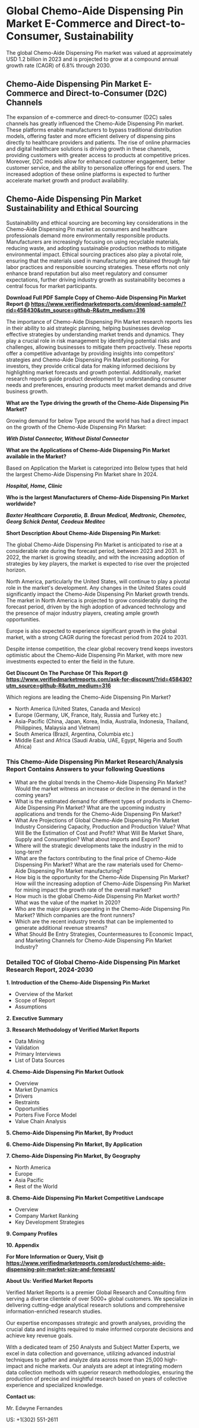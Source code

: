 <h1>Global Chemo-Aide Dispensing Pin Market E-Commerce and Direct-to-Consumer, Sustainability</h1><p class=""><p>The global Chemo-Aide Dispensing Pin market was valued at approximately USD 1.2 billion in 2023 and is projected to grow at a compound annual growth rate (CAGR) of 6.8% through 2030.</p><h2>Chemo-Aide Dispensing Pin Market E-Commerce and Direct-to-Consumer (D2C) Channels</h2><p>The expansion of e-commerce and direct-to-consumer (D2C) sales channels has greatly influenced the Chemo-Aide Dispensing Pin market. These platforms enable manufacturers to bypass traditional distribution models, offering faster and more efficient delivery of dispensing pins directly to healthcare providers and patients. The rise of online pharmacies and digital healthcare solutions is driving growth in these channels, providing customers with greater access to products at competitive prices. Moreover, D2C models allow for enhanced customer engagement, better customer service, and the ability to personalize offerings for end users. The increased adoption of these online platforms is expected to further accelerate market growth and product availability.</p><h2>Chemo-Aide Dispensing Pin Market Sustainability and Ethical Sourcing</h2><p>Sustainability and ethical sourcing are becoming key considerations in the Chemo-Aide Dispensing Pin market as consumers and healthcare professionals demand more environmentally responsible products. Manufacturers are increasingly focusing on using recyclable materials, reducing waste, and adopting sustainable production methods to mitigate environmental impact. Ethical sourcing practices also play a pivotal role, ensuring that the materials used in manufacturing are obtained through fair labor practices and responsible sourcing strategies. These efforts not only enhance brand reputation but also meet regulatory and consumer expectations, further driving industry growth as sustainability becomes a central focus for market participants.</p></p><p class=""><strong>Download Full PDF Sample Copy of Chemo-Aide Dispensing Pin Market Report @ <a href="https://www.verifiedmarketreports.com/download-sample/?rid=458430&utm_source=github-R&utm_medium=316" target="_blank">https://www.verifiedmarketreports.com/download-sample/?rid=458430&utm_source=github-R&utm_medium=316</a></strong></p><p>The importance of&nbsp;Chemo-Aide Dispensing Pin Market research reports lies in their ability to aid strategic planning, helping businesses develop effective strategies by understanding market trends and dynamics. They play a crucial role in risk management by identifying potential risks and challenges, allowing businesses to mitigate them proactively. These reports offer a competitive advantage by providing insights into competitors' strategies and Chemo-Aide Dispensing Pin Market positioning. For investors, they provide critical data for making informed decisions by highlighting market forecasts and growth potential. Additionally, market research reports guide product development by understanding consumer needs and preferences, ensuring products meet market demands and drive business growth.</p><p><strong>What are the&nbsp;Type driving the growth of the Chemo-Aide Dispensing Pin Market?</strong></p><p id="" class="">Growing demand for below Type around the world has had a direct impact on the growth of the Chemo-Aide Dispensing Pin Market:</p><p class=""><em><strong>With Distal Connector, Without Distal Connector</strong></em></p><p class=""><strong>What are the&nbsp;Applications&nbsp;of Chemo-Aide Dispensing Pin Market available in the Market?</strong></p><p id="" class="">Based on Application the Market is categorized into Below types that held the largest Chemo-Aide Dispensing Pin Market share In 2024.</p><p class=""><em><strong>Hospital, Home, Clinic</strong></em></p><p class=""><strong>Who is the largest Manufacturers of Chemo-Aide Dispensing Pin Market worldwide?</strong></p><p><em><strong>Baxter Healthcare Corporatio, B. Braun Medical, Medtronic, Chemotec, Georg Schick Dental, Ceodeux Meditec</strong></em></p><p id="" class=""><strong>Short Description About Chemo-Aide Dispensing Pin Market:</strong></p><p>The global Chemo-Aide Dispensing Pin Market is anticipated to rise at a considerable rate during the forecast period, between 2023 and 2031. In 2022, the market is growing steadily, and with the increasing adoption of strategies by key players, the market is expected to rise over the projected horizon.</p><p>North America, particularly the United States, will continue to play a pivotal role in the market's development. Any changes in the United States could significantly impact the Chemo-Aide Dispensing Pin Market growth trends. The market in North America is projected to grow considerably during the forecast period, driven by the high adoption of advanced technology and the presence of major industry players, creating ample growth opportunities.</p><p>Europe is also expected to experience significant growth in the global market, with a strong CAGR during the forecast period from 2024 to 2031.</p><p>Despite intense competition, the clear global recovery trend keeps investors optimistic about the Chemo-Aide Dispensing Pin Market, with more new investments expected to enter the field in the future.</p><p id="" class=""><strong>Get Discount On The Purchase Of This Report @ <a href="https://www.verifiedmarketreports.com/ask-for-discount/?rid=458430?utm_source=github-R&utm_medium=316" target="_blank">https://www.verifiedmarketreports.com/ask-for-discount/?rid=458430?utm_source=github-R&utm_medium=316</a></strong></p><p class="">Which regions are leading the Chemo-Aide Dispensing Pin Market?</p><ul><li>North America (United States, Canada and Mexico)</li><li>Europe (Germany, UK, France, Italy, Russia and Turkey etc.)</li><li>Asia-Pacific (China, Japan, Korea, India, Australia, Indonesia, Thailand, Philippines, Malaysia and Vietnam)</li><li>South America (Brazil, Argentina, Columbia etc.)</li><li>Middle East and Africa (Saudi Arabia, UAE, Egypt, Nigeria and South Africa)</li></ul><h3 id="" class="">This Chemo-Aide Dispensing Pin Market Research/Analysis Report Contains Answers to your following Questions</h3><ul><li>What are the global trends in the Chemo-Aide Dispensing Pin Market? Would the market witness an increase or decline in the demand in the coming years?</li><li>What is the estimated demand for different types of products in Chemo-Aide Dispensing Pin Market? What are the upcoming industry applications and trends for the Chemo-Aide Dispensing Pin Market?</li><li>What Are Projections of Global Chemo-Aide Dispensing Pin Market Industry Considering Capacity, Production and Production Value? What Will Be the Estimation of Cost and Profit? What Will Be Market Share, Supply and Consumption? What about imports and Export?</li><li>Where will the strategic developments take the industry in the mid to long-term?</li><li>What are the factors contributing to the final price of Chemo-Aide Dispensing Pin Market? What are the raw materials used for Chemo-Aide Dispensing Pin Market manufacturing?</li><li>How big is the opportunity for the Chemo-Aide Dispensing Pin Market? How will the increasing adoption of Chemo-Aide Dispensing Pin Market for mining impact the growth rate of the overall market?</li><li>How much is the global Chemo-Aide Dispensing Pin Market worth? What was the value of the market In 2020?</li><li>Who are the major players operating in the Chemo-Aide Dispensing Pin Market? Which companies are the front runners?</li><li>Which are the recent industry trends that can be implemented to generate additional revenue streams?</li><li>What Should Be Entry Strategies, Countermeasures to Economic Impact, and Marketing Channels for Chemo-Aide Dispensing Pin Market Industry?</li></ul><h3 id="" class="">Detailed TOC of Global Chemo-Aide Dispensing Pin Market Research Report, 2024-2030</h3><p id="" class=""><strong>1. Introduction of the Chemo-Aide Dispensing Pin Market</strong></p><ul><li>Overview of the Market</li><li>Scope of Report</li><li>Assumptions</li></ul><p id="" class=""><strong>2. Executive Summary</strong></p><p id="" class=""><strong>3. Research Methodology of Verified Market Reports</strong></p><ul><li>Data Mining</li><li>Validation</li><li>Primary Interviews</li><li>List of Data Sources</li></ul><p id="" class=""><strong>4. Chemo-Aide Dispensing Pin Market Outlook</strong></p><ul><li>Overview</li><li>Market Dynamics</li><li>Drivers</li><li>Restraints</li><li>Opportunities</li><li>Porters Five Force Model</li><li>Value Chain Analysis</li></ul><p id="" class=""><strong>5. Chemo-Aide Dispensing Pin Market, By Product</strong></p><p id="" class=""><strong>6. Chemo-Aide Dispensing Pin Market, By Application</strong></p><p id="" class=""><strong>7. Chemo-Aide Dispensing Pin Market, By Geography</strong></p><ul><li>North America</li><li>Europe</li><li>Asia Pacific</li><li>Rest of the World</li></ul><p id="" class=""><strong>8. Chemo-Aide Dispensing Pin Market Competitive Landscape</strong></p><ul><li>Overview</li><li>Company Market Ranking</li><li>Key Development Strategies</li></ul><p id="" class=""><strong>9. Company Profiles</strong></p><p id="" class=""><strong>10. Appendix</strong></p><p id="" class=""><strong>For More Information or Query, Visit @ <a href="https://www.verifiedmarketreports.com/product/chemo-aide-dispensing-pin-market-size-and-forecast/" target="_blank">https://www.verifiedmarketreports.com/product/chemo-aide-dispensing-pin-market-size-and-forecast/</a></strong></p><p id="" class=""><strong>About Us: Verified Market Reports</strong></p><p id="" class="">Verified Market Reports is a premier Global Research and Consulting firm serving a diverse clientele of over 5000+ global customers. We specialize in delivering cutting-edge analytical research solutions and comprehensive information-enriched research studies.</p><p id="" class="">Our expertise encompasses strategic and growth analyses, providing the crucial data and insights required to make informed corporate decisions and achieve key revenue goals.</p><p id="" class="">With a dedicated team of 250 Analysts and Subject Matter Experts, we excel in data collection and governance, utilizing advanced industrial techniques to gather and analyze data across more than 25,000 high-impact and niche markets. Our analysts are adept at integrating modern data collection methods with superior research methodologies, ensuring the production of precise and insightful research based on years of collective experience and specialized knowledge.</p><p id="" class=""><strong>Contact us:</strong></p><p id="" class="">Mr. Edwyne Fernandes</p><p id="" class="">US: +1(302) 551-2611</p>